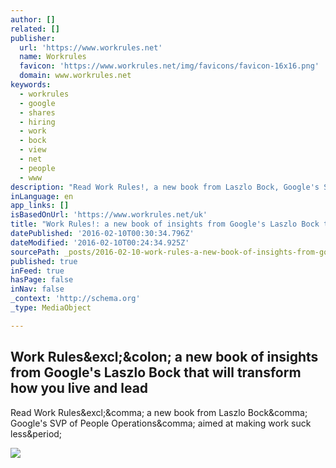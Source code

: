 ```yaml
---
author: []
related: []
publisher:
  url: 'https://www.workrules.net'
  name: Workrules
  favicon: 'https://www.workrules.net/img/favicons/favicon-16x16.png'
  domain: www.workrules.net
keywords:
  - workrules
  - google
  - shares
  - hiring
  - work
  - bock
  - view
  - net
  - people
  - www
description: "Read Work Rules!, a new book from Laszlo Bock, Google's SVP of People Operations, aimed at making work suck less."
inLanguage: en
app_links: []
isBasedOnUrl: 'https://www.workrules.net/uk'
title: "Work Rules!: a new book of insights from Google's Laszlo Bock that will transform how you live and lead"
datePublished: '2016-02-10T00:30:34.796Z'
dateModified: '2016-02-10T00:24:34.925Z'
sourcePath: _posts/2016-02-10-work-rules-a-new-book-of-insights-from-googles-laszlo-boc.md
published: true
inFeed: true
hasPage: false
inNav: false
_context: 'http://schema.org'
_type: MediaObject

---
```

<article style=""><h1>Work Rules&amp;excl;&amp;colon; a new book of insights from Google's Laszlo Bock that will transform how you live and lead</h1><p>Read Work Rules&amp;excl;&amp;comma; a new book from Laszlo Bock&amp;comma; Google's SVP of People Operations&amp;comma; aimed at making work suck less&amp;period;</p><img src="http://workrules.net/img/work-rules-social.png" /></article>